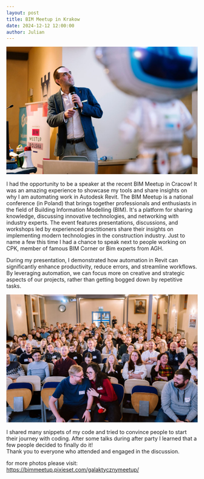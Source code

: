 ```yaml
---
layout: post  
title: BIM Meetup in Krakow
date: 2024-12-12 12:00:00
author: Julian
---
```

![PostPage](/images/2024_BlogPost/Krakoowmeet-up-1.jpg)

<!--excerpt-->

I had the opportunity to be a speaker at the recent BIM Meetup in Cracow! It was an amazing experience to showcase my tools and share insights on why I am automating work in Autodesk Revit.
The BIM Meetup is a national conference (in Poland) that brings together professionals and enthusiasts in the field of Building Information Modelling (BIM). It's a platform for sharing knowledge, discussing innovative technologies, and networking with industry experts. The event features presentations, discussions, and workshops led by experienced practitioners share their insights on implementing modern technologies in the construction industry. Just to name a few this time I had a chance to speak next to people working on CPK, member of famous BIM Corner or Bim experts from AGH.  
  
During my presentation, I demonstrated how automation in Revit can significantly enhance productivity, reduce errors, and streamline workflows. By leveraging automation, we can focus more on creative and strategic aspects of our projects, rather than getting bogged down by repetitive tasks.  
  
![BIM Meetup](/images/2024_BlogPost/Krakoowmeet-up-2.jpg)

I shared many snippets of my code and tried to convince people to start their journey with coding. After some talks during after party I learned that a few people decided to finally do it!  
Thank you to everyone who attended and engaged in the discussion.  
  
for more photos please visit:  
https://bimmeetup.pixieset.com/galaktycznymeetup/
